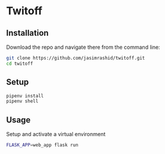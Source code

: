 # Twitoff

## Installation

Download the repo and navigate there from the command line:

``` sh
git clone https://github.com/jasimrashid/twitoff.git
cd twitoff

```

## Setup
```sh
pipenv install
pipenv shell
```

## Usage

Setup and activate a virtual environment
```sh
FLASK_APP=web_app flask run
```